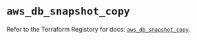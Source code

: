 # `aws_db_snapshot_copy`

Refer to the Terraform Registory for docs: [`aws_db_snapshot_copy`](https://registry.terraform.io/providers/hashicorp/aws/5.14.0/docs/resources/db_snapshot_copy).
